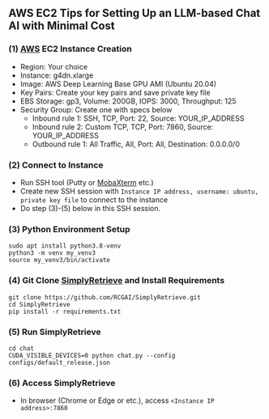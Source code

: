 ## AWS EC2 Tips for Setting Up an LLM-based Chat AI with Minimal Cost

### (1) [AWS](https://aws.amazon.com/) EC2 Instance Creation
- Region: Your choice
- Instance: g4dn.xlarge
- Image: AWS Deep Learning Base GPU AMI (Ubuntu 20.04)
- Key Pairs: Create your key pairs and save private key file
- EBS Storage: gp3, Volume: 200GB, IOPS: 3000, Throughput: 125
- Security Group: Create one with specs below
  - Inbound rule 1: SSH, TCP, Port: 22, Source: YOUR_IP_ADDRESS
  - Inbound rule 2: Custom TCP, TCP, Port: 7860, Source: YOUR_IP_ADDRESS
  - Outbound rule 1: All Traffic, All, Port: All, Destination: 0.0.0.0/0

### (2) Connect to Instance
- Run SSH tool (Putty or [MobaXterm](https://mobaxterm.mobatek.net/) etc.)
- Create new SSH session with `Instance IP address, username: ubuntu, private key file` to connect to the instance
- Do step (3)-(5) below in this SSH session.

### (3) Python Environment Setup
```
sudo apt install python3.8-venv
python3 -m venv my_venv3
source my_venv3/bin/activate
```

### (4) Git Clone [SimplyRetrieve](https://github.com/RCGAI/SimplyRetrieve.git) and Install Requirements
```
git clone https://github.com/RCGAI/SimplyRetrieve.git
cd SimplyRetrieve
pip install -r requirements.txt
```

### (5) Run SimplyRetrieve
```
cd chat
CUDA_VISIBLE_DEVICES=0 python chat.py --config configs/default_release.json
```

### (6) Access SimplyRetrieve
- In browser (Chrome or Edge or etc.), access `<Instance IP address>:7860`
